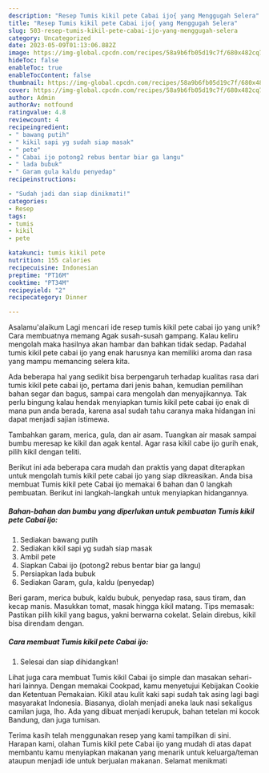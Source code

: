```yaml
---
description: "Resep Tumis kikil pete Cabai ijo{ yang Menggugah Selera"
title: "Resep Tumis kikil pete Cabai ijo{ yang Menggugah Selera"
slug: 503-resep-tumis-kikil-pete-cabai-ijo-yang-menggugah-selera
category: Uncategorized
date: 2023-05-09T01:13:06.882Z
image: https://img-global.cpcdn.com/recipes/58a9b6fb05d19c7f/680x482cq70/tumis-kikil-pete-cabai-ijo-foto-resep-utama.jpg
hideToc: false
enableToc: true
enableTocContent: false
thumbnail: https://img-global.cpcdn.com/recipes/58a9b6fb05d19c7f/680x482cq70/tumis-kikil-pete-cabai-ijo-foto-resep-utama.jpg
cover: https://img-global.cpcdn.com/recipes/58a9b6fb05d19c7f/680x482cq70/tumis-kikil-pete-cabai-ijo-foto-resep-utama.jpg
author: Admin
authorAv: notfound
ratingvalue: 4.8
reviewcount: 4
recipeingredient:
- " bawang putih"
- " kikil sapi yg sudah siap masak"
- " pete"
- " Cabai ijo potong2 rebus bentar biar ga langu"
- " lada bubuk"
- " Garam gula kaldu penyedap"
recipeinstructions:

- "Sudah jadi dan siap dinikmati!"
categories:
- Resep
tags:
- tumis
- kikil
- pete

katakunci: tumis kikil pete 
nutrition: 155 calories
recipecuisine: Indonesian
preptime: "PT16M"
cooktime: "PT34M"
recipeyield: "2"
recipecategory: Dinner

---
```



Asalamu'alaikum Lagi mencari ide resep tumis kikil pete cabai ijo yang unik? Cara membuatnya memang Agak susah-susah gampang. Kalau keliru mengolah maka hasilnya akan hambar dan bahkan tidak sedap. Padahal tumis kikil pete cabai ijo yang enak harusnya kan memiliki aroma dan rasa yang mampu memancing selera kita.


Ada beberapa hal yang sedikit bisa berpengaruh terhadap kualitas rasa dari tumis kikil pete cabai ijo, pertama dari jenis bahan, kemudian pemilihan bahan segar dan bagus, sampai cara mengolah dan menyajikannya. Tak perlu bingung kalau hendak menyiapkan tumis kikil pete cabai ijo enak di mana pun anda berada, karena asal sudah tahu caranya maka hidangan ini dapat menjadi sajian istimewa.

Tambahkan garam, merica, gula, dan air asam. Tuangkan air masak sampai bumbu meresap ke kikil dan agak kental. Agar rasa kikil cabe ijo gurih enak, pilih kikil dengan teliti.


Berikut ini ada beberapa cara mudah dan praktis yang dapat diterapkan untuk mengolah tumis kikil pete cabai ijo yang siap dikreasikan. Anda bisa membuat Tumis kikil pete Cabai ijo memakai 6 bahan dan 0 langkah pembuatan. Berikut ini langkah-langkah untuk menyiapkan hidangannya.

<!--inarticleads1-->

##### Bahan-bahan dan bumbu yang diperlukan untuk pembuatan Tumis kikil pete Cabai ijo:

1. Sediakan  bawang putih
1. Sediakan  kikil sapi yg sudah siap masak
1. Ambil  pete
1. Siapkan  Cabai ijo (potong2 rebus bentar biar ga langu)
1. Persiapkan  lada bubuk
1. Sediakan  Garam, gula, kaldu (penyedap)


Beri garam, merica bubuk, kaldu bubuk, penyedap rasa, saus tiram, dan kecap manis. Masukkan tomat, masak hingga kikil matang. Tips memasak: Pastikan pilih kikil yang bagus, yakni berwarna cokelat. Selain direbus, kikil bisa direndam dengan. 

<!--inarticleads2-->

##### Cara membuat Tumis kikil pete Cabai ijo:


1. Selesai dan siap dihidangkan!

Lihat juga cara membuat Tumis kikil Cabai ijo simple dan masakan sehari-hari lainnya. Dengan memakai Cookpad, kamu menyetujui Kebijakan Cookie dan Ketentuan Pemakaian. Kikil atau kulit kaki sapi sudah tak asing lagi bagi masyarakat Indonesia. Biasanya, diolah menjadi aneka lauk nasi sekaligus camilan juga, lho. Ada yang dibuat menjadi kerupuk, bahan tetelan mi kocok Bandung, dan juga tumisan. 

Terima kasih telah menggunakan resep yang kami tampilkan di sini. Harapan kami, olahan Tumis kikil pete Cabai ijo yang mudah di atas dapat membantu kamu menyiapkan makanan yang menarik untuk keluarga/teman ataupun menjadi ide untuk berjualan makanan. Selamat menikmati
